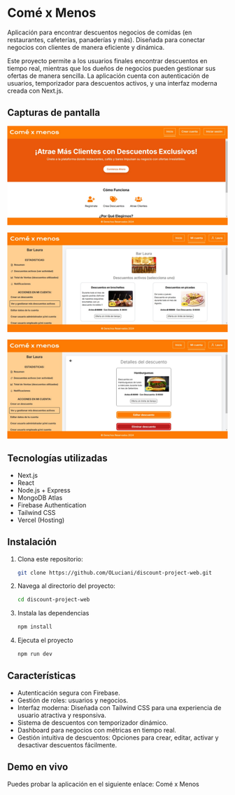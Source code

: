 <!-- This is a [Next.js](https://nextjs.org/) project bootstrapped with [`create-next-app`](https://github.com/vercel/next.js/tree/canary/packages/create-next-app).

## Getting Started

First, run the development server:

```bash
npm run dev
# or
yarn dev
# or
pnpm dev
# or
bun dev
```

Open [http://localhost:3000](http://localhost:3000) with your browser to see the result.

You can start editing the page by modifying `app/page.tsx`. The page auto-updates as you edit the file.

This project uses [`next/font`](https://nextjs.org/docs/basic-features/font-optimization) to automatically optimize and load Inter, a custom Google Font.

## Learn More

To learn more about Next.js, take a look at the following resources:

- [Next.js Documentation](https://nextjs.org/docs) - learn about Next.js features and API.
- [Learn Next.js](https://nextjs.org/learn) - an interactive Next.js tutorial.

You can check out [the Next.js GitHub repository](https://github.com/vercel/next.js/) - your feedback and contributions are welcome!

## Deploy on Vercel

The easiest way to deploy your Next.js app is to use the [Vercel Platform](https://vercel.com/new?utm_medium=default-template&filter=next.js&utm_source=create-next-app&utm_campaign=create-next-app-readme) from the creators of Next.js.

Check out our [Next.js deployment documentation](https://nextjs.org/docs/deployment) for more details. -->



# Comé x Menos
Aplicación para encontrar descuentos negocios de comidas (en restaurantes, cafeterías, panaderías y más). Diseñada para conectar negocios con clientes de manera eficiente y dinámica.

Este proyecto permite a los usuarios finales encontrar descuentos en tiempo real, mientras que los dueños de negocios pueden gestionar sus ofertas de manera sencilla. La aplicación cuenta con autenticación de usuarios, temporizador para descuentos activos, y una interfaz moderna creada con Next.js.

## Capturas de pantalla

![Vista principal](images/vista-principal.png)

![Gestión de descuentos 1](images/gestion-descuentos.png)

![Gestión de descuentos 2](images/editar-eliminar-descuento.png)


## Tecnologías utilizadas
- Next.js
- React
- Node.js + Express
- MongoDB Atlas
- Firebase Authentication
- Tailwind CSS
- Vercel (Hosting)

## Instalación
1. Clona este repositorio:
   ```bash
   git clone https://github.com/OLuciani/discount-project-web.git

2. Navega al directorio del proyecto:
   ```bash
   cd discount-project-web

3. Instala las dependencias
   ```bash
   npm install

4. Ejecuta el proyecto
   ```bash
   npm run dev

## Características
- Autenticación segura con Firebase.
- Gestión de roles: usuarios y negocios.
- Interfaz moderna: Diseñada con Tailwind CSS para una experiencia de usuario atractiva y responsiva.
- Sistema de descuentos con temporizador dinámico.
- Dashboard para negocios con métricas en tiempo real.
- Gestión intuitiva de descuentos: Opciones para crear, editar, activar y desactivar descuentos fácilmente.

## Demo en vivo
Puedes probar la aplicación en el siguiente enlace: Comé x Menos

